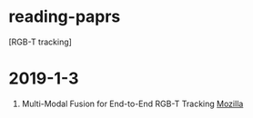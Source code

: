 # reading-paprs

[RGB-T tracking]
# 2019-1-3
1. Multi-Modal Fusion for End-to-End RGB-T Tracking [Mozilla](https://arxiv.org/pdf/1908.11714v1.pdf)
